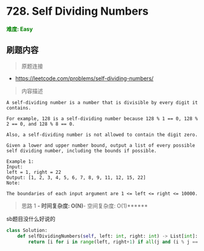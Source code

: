 # 728. Self Dividing Numbers

**<font color=green>难度: Easy</font>**

## 刷题内容

> 原题连接

* https://leetcode.com/problems/self-dividing-numbers/

> 内容描述

```
A self-dividing number is a number that is divisible by every digit it contains.

For example, 128 is a self-dividing number because 128 % 1 == 0, 128 % 2 == 0, and 128 % 8 == 0.

Also, a self-dividing number is not allowed to contain the digit zero.

Given a lower and upper number bound, output a list of every possible self dividing number, including the bounds if possible.

Example 1:
Input: 
left = 1, right = 22
Output: [1, 2, 3, 4, 5, 6, 7, 8, 9, 11, 12, 15, 22]
Note:

The boundaries of each input argument are 1 <= left <= right <= 10000.
```

> 思路 1
******- 时间复杂度: O(N)******- 空间复杂度: O(1)******


sb题目没什么好说的

```python
class Solution:
    def selfDividingNumbers(self, left: int, right: int) -> List[int]:
        return [i for i in range(left, right+1) if all(j and (i % j == 0) for j in map(int, str(i)))]
```
